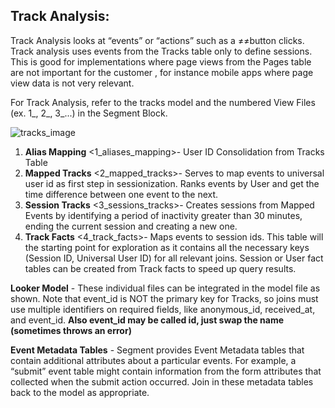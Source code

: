 ## Track Analysis: 

Track Analysis looks at “events” or “actions” such as a ≠≠button clicks. Track analysis uses events from the Tracks table only to define sessions. This is good for implementations where page views from the Pages table are not important for the customer , for instance  mobile apps where page view data is not very relevant.

For Track Analysis, refer to the tracks model and the numbered View Files (ex. 1_, 2_, 3_...) in the Segment Block. 

![tracks_image](https://lh5.googleusercontent.com/r7nms19sp3yPc-CNVADFR76__GRq2EPCLwRPfYUW_VMZvFtz3WITEO-UvQr49p49aTy1HB0oltE1PkU=w1411-h646)

1. **Alias Mapping** <1_aliases_mapping>- User ID Consolidation from Tracks Table 
1. **Mapped Tracks** <2_mapped_tracks>- Serves to map events to universal user id as first step in sessionization. Ranks events by User and get the time difference between one event to the next. 
1. **Session Tracks** <3_sessions_tracks>- Creates sessions from Mapped Events by identifying a period of inactivity greater than 30 minutes, ending the current session and creating a new one.
1. **Track Facts** <4_track_facts>- Maps events to session ids. This table will the starting point for exploration as it contains all the necessary keys (Session ID, Universal User ID) for all relevant joins. Session or User fact tables can be created from Track facts to speed up query results. 

**Looker Model** - These individual files can be integrated in the model file <tracks> as shown. Note that event_id is NOT the primary key for Tracks, so joins must use multiple identifiers on required fields, like anonymous_id, received_at, and event_id.  **Also event_id may be called id, just swap the name (sometimes throws an error)**

**Event Metadata Tables** - Segment provides Event Metadata tables that contain additional attributes about a particular events. For example, a “submit” event table might contain information from the form attributes that collected when the submit action occurred. Join in these metadata tables back to the model as appropriate. 

